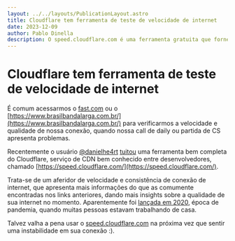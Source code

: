 ```yaml
---
layout: ../../layouts/PublicationLayout.astro
title: Cloudflare tem ferramenta de teste de velocidade de internet
date: 2023-12-09
author: Pablo Dinella
description: O speed.cloudflare.com é uma ferramenta gratuita que fornece informações precisas e insights sobre a qualidade e velocidade de sua conexão
--- 
```


# Cloudflare tem ferramenta de teste de velocidade de internet

É comum acessarmos o [fast.com](https://fast.com/) ou o [https://www.brasilbandalarga.com.br/](https://www.brasilbandalarga.com.br/) para verificarmos a velocidade e qualidade de nossa conexão, quando nossa call de daily ou partida de CS apresenta problemas.

Recentemente o usuário [@danielhe4rt](https://twitter.com/danielhe4rt) [tuitou](https://twitter.com/danielhe4rt/status/1729135031535460494) uma ferramenta bem completa do Cloudflare, serviço de CDN bem conhecido entre desenvolvedores, chamado [https://speed.cloudflare.com/](https://speed.cloudflare.com/).

Trata-se de um aferidor de velocidade e consistência de conexão de internet, que apresenta mais informações do que as comumente encontradas nos links anteriores, dando mais insights sobre a qualidade de sua internet no momento. Aparentemente foi [lançada em 2020](https://blog.cloudflare.com/test-your-home-network-performance/), época de pandemia, quando muitas pessoas estavam trabalhando de casa.

Talvez valha a pena usar o [speed.cloudflare.com](https://speed.cloudflare.com/) na próxima vez que sentir uma instabilidade em sua conexão :).